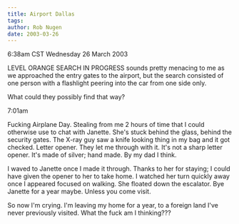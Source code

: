 ```yaml
---
title: Airport Dallas
tags: 
author: Rob Nugen
date: 2003-03-26
---
```


<p class=date>6:38am CST Wednesday 26 March 2003</p>

<p>LEVEL ORANGE SEARCH IN PROGRESS sounds pretty menacing to me as we
approached the entry gates to the airport, but the search consisted of
one person with a flashlight peering into the car from one side
only.</p>

<p>What could they possibly find that way?</p>

<p class=date>7:01am</p>

<p>Fucking Airplane Day.  Stealing from me 2 hours of time that I
could otherwise use to chat with Janette.  She's stuck behind the
glass, behind the security gates.  The X-ray guy saw a knife looking
thing in my bag and it got checked.  Letter opener.  They let me
through with it.  It's not a sharp letter opener.  It's made of
silver; hand made.  By my dad I think.</p>

<p>I waved to Janette once I made it through.  Thanks to her for
staying; I could have given the opener to her to take home.  I watched
her turn quickly away once I appeared focused on walking.  She floated
down the escalator.  Bye Janette for a year maybe.  Unless you come
visit.</p>

<p>So now I'm crying.  I'm leaving my home for a year, to a foreign
land I've never previously visited.  What the fuck am I
thinking???</p>

